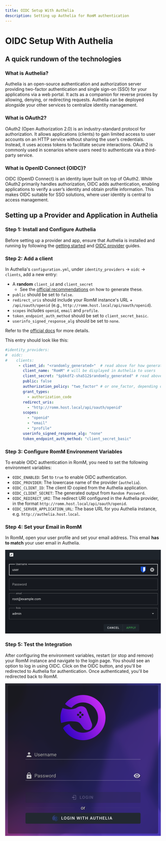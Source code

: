 ```yaml
---
title: OIDC Setup With Authelia
description: Setting up Authelia for RomM authentication
---
```

# OIDC Setup With Authelia

## A quick rundown of the technologies

### What is Authelia?
Authelia is an open-source authentication and authorization server providing two-factor authentication and single sign-on (SSO) for your applications via a web portal. It acts as a companion for reverse proxies by allowing, denying, or redirecting requests. Authelia can be deployed alongside your other services to centralize identity management.

### What is OAuth2?
OAuth2 (Open Authorization 2.0) is an industry-standard protocol for authorization. It allows applications (clients) to gain limited access to user accounts on an HTTP service without sharing the user’s credentials. Instead, it uses access tokens to facilitate secure interactions. OAuth2 is commonly used in scenarios where users need to authenticate via a third-party service.

### What is OpenID Connect (OIDC)?
OIDC (OpenID Connect) is an identity layer built on top of OAuth2. While OAuth2 primarily handles authorization, OIDC adds authentication, enabling applications to verify a user’s identity and obtain profile information. This makes OIDC suitable for SSO solutions, where user identity is central to access management.

## Setting up a Provider and Application in Authelia

### Step 1: Install and Configure Authelia
Before setting up a provider and app, ensure that Authelia is installed and running by following the [getting started](https://www.authelia.com/integration/prologue/get-started/) and [OIDC provider](https://www.authelia.com/configuration/identity-providers/openid-connect/provider/) guides.

### Step 2: Add a client
In Authelia's `configuration.yml`, under `identity_providers` → `oidc` → `clients`, add a new entry:
* A **random** `client_id` and `client_secret`
    * See the [official recommendations](https://www.authelia.com/integration/openid-connect/frequently-asked-questions/#how-do-i-generate-a-client-identifier-or-client-secret) on how to generate these.
* `public` should be set to `false`.
* `redirect_uris` should include your RomM instance's URL + `/api/oauth/openid`  (e.g., `http://romm.host.local/api/oauth/openid`).
* `scopes` includes `openid`, `email` and `profile`.
* `token_endpoint_auth_method` should be set to `client_secret_basic`.
* `userinfo_signed_response_alg` should be set to `none`.

Refer to the [official docs](https://www.authelia.com/configuration/identity-providers/openid-connect/clients/) for more details.

This entry should look like this:
```yaml
#identity_providers:
#  oidc:
#    clients:
      - client_id: "<randomly_generated>"  # read above for how generate
        client_name: "RomM" # will be displayed in Authelia to users
        client_secret: "$pbkdf2-sha512$randomly_generated" # read above for how generate
        public: false
        authorization_policy: "two_factor" # or one_factor, depending on your needs
        grant_types:
          - authorization_code
        redirect_uris:
          - "http://romm.host.local/api/oauth/openid"
        scopes:
          - "openid"
          - "email"
          - "profile"
        userinfo_signed_response_alg: "none"
        token_endpoint_auth_method: "client_secret_basic"
```

### Step 3: Configure RomM Environment Variables
To enable OIDC authentication in RomM, you need to set the following environment variables:

- `OIDC_ENABLED`: Set to `true` to enable OIDC authentication.
- `OIDC_PROVIDER`: The lowercase name of the provider (`authelia`).
- `OIDC_CLIENT_ID`: The client ID copied from the Authelia application.
- `OIDC_CLIENT_SECRET`: The generated output from `Random Password`.
- `OIDC_REDIRECT_URI`: The redirect URI configured in the Authelia provider, in the format `http://romm.host.local/api/oauth/openid`.
- `OIDC_SERVER_APPLICATION_URL`: The base URL for you Authelia instance, e.g. `http://authelia.host.local`.

### Step 4: Set your Email in RomM
In RomM, open your user profile and set your email address. This email **has to match** your user email in Authelia.

![Set email](../assets/images/authelia/1-user-profile.png)

### Step 5: Test the Integration
After configuring the environment variables, restart (or stop and remove) your RomM instance and navigate to the login page. You should see an option to log in using OIDC. Click on the OIDC button, and you'll be redirected to Authelia for authentication. Once authenticated, you'll be redirected back to RomM.

![Login with OIDC](../assets/images/authelia/2-romm-login.png)

